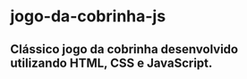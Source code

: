 # jogo-da-cobrinha-js

## Clássico jogo da cobrinha desenvolvido utilizando HTML, CSS e JavaScript. 
